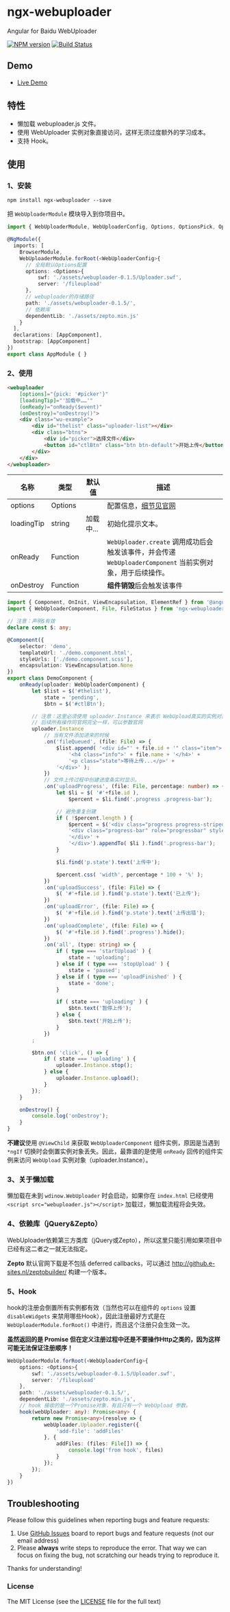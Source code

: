 # ngx-webuploader

Angular for Baidu WebUploader

[![NPM version](https://img.shields.io/npm/v/ngx-webuploader.svg)](https://www.npmjs.com/package/ngx-webuploader)
[![Build Status](https://travis-ci.org/cipchk/ngx-webuploader.svg?branch=master)](https://travis-ci.org/cipchk/ngx-webuploader)


## Demo

- [Live Demo](https://cipchk.github.io/ngx-webuploader/)

## 特性

+ 懒加载 webuploader.js 文件。
+ 使用 WebUploader 实例对象直接访问，这样无须过度额外的学习成本。
+ 支持 Hook。

## 使用

### 1、安装

```
npm install ngx-webuploader --save
```

把 `WebUploaderModule` 模块导入到你项目中。

```typescript
import { WebUploaderModule, WebUploaderConfig, Options, OptionsPick, OptionsThumb } from 'ngx-webuploader';

@NgModule({
  imports: [
    BrowserModule,
    WebUploaderModule.forRoot(<WebUploaderConfig>{
      // 全局默认Options配置
      options: <Options>{
          swf: './assets/webuploader-0.1.5/Uploader.swf',
          server: '/fileupload'
      },
      // webuploader的存储路径
      path: './assets/webuploader-0.1.5/',
      // 依赖库
      dependentLib: './assets/zepto.min.js'
    }
  ],
  declarations: [AppComponent],
  bootstrap: [AppComponent]
})
export class AppModule { }
```

### 2、使用

```html
<webuploader
    [options]="{pick: '#picker'}"
    [loadingTip]="'加载中……'"
    (onReady)="onReady($event)"
    (onDestroy)="onDestroy()">
    <div class="wu-example">
        <div id="thelist" class="uploader-list"></div>
        <div class="btns">
            <div id="picker">选择文件</div>
            <button id="ctlBtn" class="btn btn-default">开始上传</button>
        </div>
    </div>
</webuploader>
```

| 名称    | 类型           | 默认值  | 描述 |
| ------- | ------------- | ----- | ----- |
| options | Options |  | 配置信息，[细节见官网](http://fex.baidu.com/webuploader/doc/index.html#WebUploader_Uploader_options) |
| loadingTip | string | 加载中... | 初始化提示文本。 |
| onReady | Function |  | `WebUploader.create` 调用成功后会触发该事件，并会传递 `WebUploaderComponent` 当前实例对象，用于后续操作。 |
| onDestroy | Function |  | **组件销毁**后会触发该事件 |

```typescript
import { Component, OnInit, ViewEncapsulation, ElementRef } from '@angular/core';
import { WebUploaderComponent, File, FileStatus } from 'ngx-webuploader';

// 注意：声明$有效
declare const $: any;

@Component({
    selector: 'demo',
    templateUrl: './demo.component.html',
    styleUrls: ['./demo.component.scss'],
    encapsulation: ViewEncapsulation.None
})
export class DemoComponent {
    onReady(uploader: WebUploaderComponent) {
        let $list = $('#thelist'),
            state = 'pending',
            $btn = $('#ctlBtn');

        // 注意：这里必须使用 uploader.Instance 来表示 WebUpload真实的实例对象。
        // 后续所有操作同官网完全一样，可以参数官网
        uploader.Instance
            // 当有文件添加进来的时候
            .on('fileQueued', (file: File) => {
                $list.append( '<div id="' + file.id + '" class="item">' +
                    '<h4 class="info">' + file.name + '</h4>' +
                    '<p class="state">等待上传...</p>' +
                '</div>' );
            })
            // 文件上传过程中创建进度条实时显示。
            .on('uploadProgress', (file: File, percentage: number) => {
                let $li = $( '#'+file.id ),
                    $percent = $li.find('.progress .progress-bar');

                // 避免重复创建
                if ( !$percent.length ) {
                    $percent = $('<div class="progress progress-striped active">' +
                    '<div class="progress-bar" role="progressbar" style="width: 0%">' +
                    '</div>' +
                    '</div>').appendTo( $li ).find('.progress-bar');
                }

                $li.find('p.state').text('上传中');

                $percent.css( 'width', percentage * 100 + '%' );
            })
            .on('uploadSuccess', (file: File) => {
                $( '#'+file.id ).find('p.state').text('已上传');
            })
            .on('uploadError', (file: File) => {
                $( '#'+file.id ).find('p.state').text('上传出错');
            })
            .on('uploadComplete', (file: File) => {
                $( '#'+file.id ).find('.progress').hide();
            })
            .on('all', (type: string) => {
                if ( type === 'startUpload' ) {
                    state = 'uploading';
                } else if ( type === 'stopUpload' ) {
                    state = 'paused';
                } else if ( type === 'uploadFinished' ) {
                    state = 'done';
                }

                if ( state === 'uploading' ) {
                    $btn.text('暂停上传');
                } else {
                    $btn.text('开始上传');
                }
            })
        ;

        $btn.on( 'click', () => {
            if ( state === 'uploading' ) {
                uploader.Instance.stop();
            } else {
                uploader.Instance.upload();
            }
        });
    }

    onDestroy() {
        console.log('onDestroy');
    }
}
```

**不建议**使用 `@ViewChild` 来获取 `WebUploaderComponent` 组件实例，原因是当遇到 `*ngIf` 切换时会倒置实例对象丢失。因此，最靠谱的是使用 `onReady` 回传的组件实例来访问 `WebUpload` 实例对象（uploader.Instance）。

### 3、关于懒加载

懒加载在未到 `wdinow.WebUploader` 时会启动，如果你在 `index.html` 已经使用 `<script src="webuploader.js"></script>` 加载过，懒加载流程将会失效。

### 4、依赖库（jQuery&Zepto）

WebUploader依赖第三方类库（jQuery或Zepto），所以这里只能引用如果项目中已经有这二者之一就无法指定。

**Zepto** 默认官网下载是不包括 deferred callbacks，可以通过 http://github.e-sites.nl/zeptobuilder/ 构建一个版本。

### 5、Hook

hook的注册会倒置所有实例都有效（当然也可以在组件的 `options` 设置 `disableWidgets` 来禁用哪些Hook），因此注册最好方式是在 `WebUploaderModule.forRoot()` 中进行，而且这个注册只会生效一次。

**虽然返回的是 Promise 但在定义注册过程中还是不要操作Http之类的，因为这样可能无法保证注册顺序！**

```typescript
WebUploaderModule.forRoot(<WebUploaderConfig>{
    options: <Options>{
        swf: './assets/webuploader-0.1.5/Uploader.swf',
        server: '/fileupload'
    },
    path: './assets/webuploader-0.1.5/',
    dependentLib: './assets/zepto.min.js',
    // hook 接收的是一个Promise对象，有且只有一个 WebUpload 参数。
    hook(webUploader: any): Promise<any> {
        return new Promise<any>(resolve => {
            webUploader.Uploader.register({
                'add-file': 'addFiles'
            }, {
                addFiles: (files: File[]) => {
                    console.log('from hook', files)
                }
            });
        });
    }
})
```

## Troubleshooting

Please follow this guidelines when reporting bugs and feature requests:

1. Use [GitHub Issues](https://github.com/cipchk/ngx-webuploader/issues) board to report bugs and feature requests (not our email address)
2. Please **always** write steps to reproduce the error. That way we can focus on fixing the bug, not scratching our heads trying to reproduce it.

Thanks for understanding!

### License

The MIT License (see the [LICENSE](https://github.com/cipchk/ngx-webuploader/blob/master/LICENSE) file for the full text)
